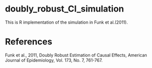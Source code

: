 # doubly_robust_CI_simulation
This is R implementation of the simulation in Funk et al.(2011).

# References

Funk et al., 2011, Doubly Robust Estimation of Causal Effects, American Journal of Epidemiology, Vol. 173, No. 7, 761-767.
